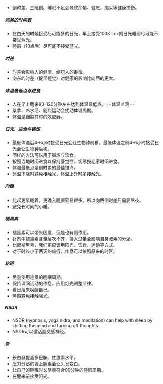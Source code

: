 * 倒时差、三班倒、睡眠不足会导致抑郁、健忘、痴呆等健康损伤。

##### 完美的时间表

* 在白天的时候接受尽可能多的日光，早上接受100K Lux的日光睡前尽可能不接受蓝光。
* 睡前（10点后）尽可能不接受蓝光。

##### 时差

* 时差会影响人的健康，缩短人的寿命。
* 向东的时差（提早睡觉）对健康的影响比向西的更大。

##### 体温最低点与进食

* 人在早上醒来90-120分钟左右达到体温最低点。==体温监测==
* 桑拿、冷水浴、剧烈运动会扰动体温周期。
* 体温是细胞共时的效应器。

##### 日光、进食与锻炼

* 最低体温后4-6小时接受日光会让生物钟前移，最低体温之前4-6小时接受日光会让生物钟后移。
* 同样的方法可以用于锻炼与饮食。
* 按照当地时间进食以保持警觉性。切忌按老家时间进食。
* 体温最低点是倒时差的最佳锚点。
* 体温下降时避免接触光，体温上升时多接触光。

##### 向西

* 比起更早睡着，更晚入睡要容易得多。所以向西倒时差只需要熬夜。
* 避免长时间的小睡。

##### 褪黑素

* 褪黑素可以带来困意，但是也有副作用。
* 补剂中褪黑素含量层次不齐，摄入过量会影响自身激素的分泌。
* 比起褪黑素，我们更应该用阳光、饮食、运动等方式。
* 对于时长小于两天的旅行，作息可以依照原来的时区。

##### 轮班

* 尽量使用连贯的睡眠周期。
* 保持课间活动的作息，应用灯光调整节律。
* 看日落来唤醒自己。
* 睡前避免接触强光。

##### NSDR

* NSDR (hypnosis, yoga nidra, and meditation) can help with sleep by shifting the mind and turning off thoughts.
* NSDR可以激活副交感神经。

##### 杂

* 长白昼提高多巴胺、性激素水平。
* 压力分泌的肾上腺素会让头发变白。
* 让自己的睡眠时长尽量符合90分钟的睡眠周期。
* 在醒来前接受阳光。
